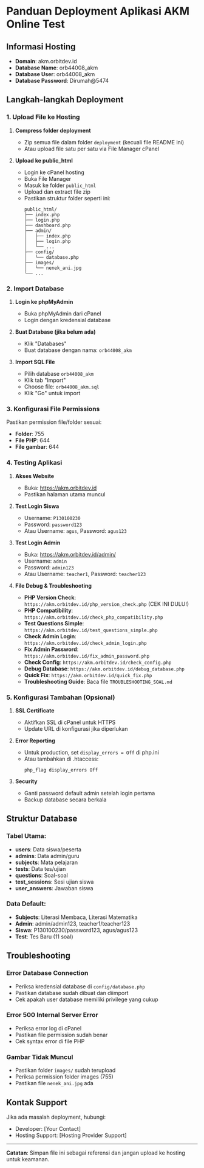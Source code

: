 # Panduan Deployment Aplikasi AKM Online Test

## Informasi Hosting
- **Domain**: akm.orbitdev.id
- **Database Name**: orb44008_akm
- **Database User**: orb44008_akm
- **Database Password**: Dirumah@5474

## Langkah-langkah Deployment

### 1. Upload File ke Hosting

1. **Compress folder deployment**
   - Zip semua file dalam folder `deployment` (kecuali file README ini)
   - Atau upload file satu per satu via File Manager cPanel

2. **Upload ke public_html**
   - Login ke cPanel hosting
   - Buka File Manager
   - Masuk ke folder `public_html`
   - Upload dan extract file zip
   - Pastikan struktur folder seperti ini:
     ```
     public_html/
     ├── index.php
     ├── login.php
     ├── dashboard.php
     ├── admin/
     │   ├── index.php
     │   ├── login.php
     │   └── ...
     ├── config/
     │   └── database.php
     ├── images/
     │   └── nenek_ani.jpg
     └── ...
     ```

### 2. Import Database

1. **Login ke phpMyAdmin**
   - Buka phpMyAdmin dari cPanel
   - Login dengan kredensial database

2. **Buat Database (jika belum ada)**
   - Klik "Databases"
   - Buat database dengan nama: `orb44008_akm`

3. **Import SQL File**
   - Pilih database `orb44008_akm`
   - Klik tab "Import"
   - Choose file: `orb44008_akm.sql`
   - Klik "Go" untuk import

### 3. Konfigurasi File Permissions

Pastikan permission file/folder sesuai:
- **Folder**: 755
- **File PHP**: 644
- **File gambar**: 644

### 4. Testing Aplikasi

1. **Akses Website**
   - Buka: https://akm.orbitdev.id
   - Pastikan halaman utama muncul

2. **Test Login Siswa**
   - Username: `P130100230`
   - Password: `password123`
   - Atau Username: `agus`, Password: `agus123`

3. **Test Login Admin**
   - Buka: https://akm.orbitdev.id/admin/
   - Username: `admin`
   - Password: `admin123`
   - Atau Username: `teacher1`, Password: `teacher123`

4. **File Debug & Troubleshooting**
   - **PHP Version Check**: `https://akm.orbitdev.id/php_version_check.php` (CEK INI DULU!)
   - **PHP Compatibility**: `https://akm.orbitdev.id/check_php_compatibility.php`
   - **Test Questions Simple**: `https://akm.orbitdev.id/test_questions_simple.php`
   - **Check Admin Login**: `https://akm.orbitdev.id/check_admin_login.php`
   - **Fix Admin Password**: `https://akm.orbitdev.id/fix_admin_password.php`
   - **Check Config**: `https://akm.orbitdev.id/check_config.php`
   - **Debug Database**: `https://akm.orbitdev.id/debug_database.php`
   - **Quick Fix**: `https://akm.orbitdev.id/quick_fix.php`
   - **Troubleshooting Guide**: Baca file `TROUBLESHOOTING_SOAL.md`

### 5. Konfigurasi Tambahan (Opsional)

1. **SSL Certificate**
   - Aktifkan SSL di cPanel untuk HTTPS
   - Update URL di konfigurasi jika diperlukan

2. **Error Reporting**
   - Untuk production, set `display_errors = Off` di php.ini
   - Atau tambahkan di .htaccess:
     ```
     php_flag display_errors Off
     ```

3. **Security**
   - Ganti password default admin setelah login pertama
   - Backup database secara berkala

## Struktur Database

### Tabel Utama:
- **users**: Data siswa/peserta
- **admins**: Data admin/guru
- **subjects**: Mata pelajaran
- **tests**: Data tes/ujian
- **questions**: Soal-soal
- **test_sessions**: Sesi ujian siswa
- **user_answers**: Jawaban siswa

### Data Default:
- **Subjects**: Literasi Membaca, Literasi Matematika
- **Admin**: admin/admin123, teacher1/teacher123
- **Siswa**: P130100230/password123, agus/agus123
- **Test**: Tes Baru (11 soal)

## Troubleshooting

### Error Database Connection
- Periksa kredensial database di `config/database.php`
- Pastikan database sudah dibuat dan diimport
- Cek apakah user database memiliki privilege yang cukup

### Error 500 Internal Server Error
- Periksa error log di cPanel
- Pastikan file permission sudah benar
- Cek syntax error di file PHP

### Gambar Tidak Muncul
- Pastikan folder `images/` sudah terupload
- Periksa permission folder images (755)
- Pastikan file `nenek_ani.jpg` ada

## Kontak Support

Jika ada masalah deployment, hubungi:
- Developer: [Your Contact]
- Hosting Support: [Hosting Provider Support]

---
**Catatan**: Simpan file ini sebagai referensi dan jangan upload ke hosting untuk keamanan.